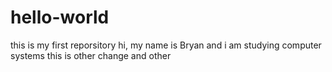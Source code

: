 # hello-world
this is my first reporsitory
hi, my name is Bryan and i am studying computer systems
this is other change
and other
